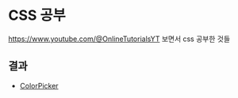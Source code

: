 # CSS 공부

https://www.youtube.com/@OnlineTutorialsYT 보면서 css 공부한 것들

## 결과

- [ColorPicker](https://github.com/Lee-Siyoung/CSS-/tree/main/readme/ColorPicker.md)
